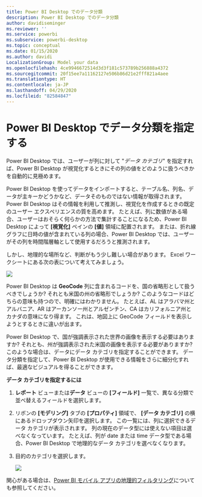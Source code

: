 ```yaml
---
title: Power BI Desktop でのデータ分類
description: Power BI Desktop でのデータ分類
author: davidiseminger
ms.reviewer: ''
ms.service: powerbi
ms.subservice: powerbi-desktop
ms.topic: conceptual
ms.date: 01/15/2020
ms.author: davidi
LocalizationGroup: Model your data
ms.openlocfilehash: 4ce9946672514d3d3f181c573789b256888a4372
ms.sourcegitcommit: 20f15ee7a11162127e506b86d21e2fff821a4aee
ms.translationtype: HT
ms.contentlocale: ja-JP
ms.lasthandoff: 04/29/2020
ms.locfileid: "82584847"
---
```

# <a name="specify-data-categories-in-power-bi-desktop"></a>Power BI Desktop でデータ分類を指定する
Power BI Desktop では、ユーザーが列に対して "*データ カテゴリ*" を指定すれば、Power BI Desktop が視覚化するときにその列の値をどのように扱うべきかを自動的に見極めます。

Power BI Desktop を使ってデータをインポートすると、テーブル名、列名、データが主キーかどうかなど、データそのものではない情報が取得されます。 Power BI Desktop はその情報を利用して推測し、視覚化を作成するときの既定のユーザー エクスペリエンスの質を高めます。
たとえば、列に数値がある場合、ユーザーはおそらく何らかの方法で集計することになるため、Power BI Desktop によって **[視覚化]** ペインの **[値]** 領域に配置されます。 または、折れ線グラフに日時の値が含まれている列の場合、Power BI Desktop では、ユーザーがその列を時間階層軸として使用するだろうと推測されます。

しかし、地理的な場所など、判断がもう少し難しい場合があります。 Excel ワークシートにある次の表について考えてみましょう。

![](media/desktop-data-categorization/datacategorizationtable.png)

Power BI Desktop は **GeoCode** 列に含まれるコードを、国の省略形として扱うべきでしょうか? それとも米国の州の省略形でしょうか?  このようなコードはどちらの意味も持つので、明確にはわかりません。 たとえば、AL はアラバマ州とアルバニア、AR はアーカンソー州とアルゼンチン、CA はカリフォルニア州とカナダの意味になり得ます。 これは、地図上に GeoCode フィールドを表示しようとするときに違いが出ます。 

Power BI Desktop で、国が強調表示された世界の画像を表示する必要はありますか? それとも、州が強調表示された米国の画像を表示する必要がありますか?  このような場合は、データにデータ カテゴリを指定することができます。 データ分類を指定して、Power BI Desktop が使用できる情報をさらに細分化すれば、最適なビジュアルを得ることができます。  

**データ カテゴリを指定するには**

1. **レポート** ビューまたは**データ** ビューの **[フィールド]** 一覧で、異なる分類で並べ替えるフィールドを選択します。
2. リボンの **[モデリング]** タブの **[プロパティ]** 領域で、 **[データ カテゴリ]** の横にあるドロップダウン矢印を選択します。  この一覧には、列に選択できるデータ カテゴリが表示されます。 列の現在のデータ型には使えない項目は選べなくなっています。  たとえば、列が date または time データ型である場合、Power BI Desktop で地理的なデータ カテゴリを選べなくなります。 
3. 目的のカテゴリを選択します。

   ![](media/desktop-data-categorization/desktop-data-categorization.png)

関心がある場合は、[Power BI モバイル アプリの地理的フィルタリング](desktop-mobile-geofiltering.md)についても参照してください。

